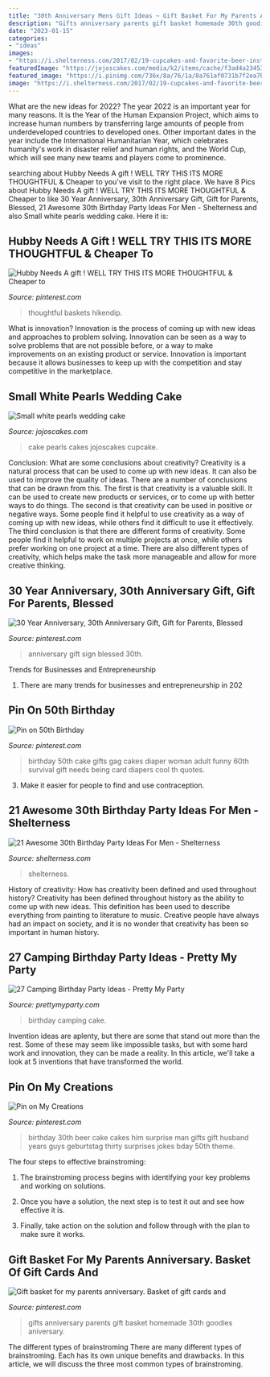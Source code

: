 ```yaml
---
title: "30th Anniversary Mens Gift Ideas ~ Gift Basket For My Parents Anniversary. Basket Of Gift Cards And"
description: "Gifts anniversary parents gift basket homemade 30th goodies aniversary"
date: "2023-01-15"
categories:
- "ideas"
images:
- "https://i.shelterness.com/2017/02/19-cupcakes-and-favorite-beer-instead-of-a-birthday-cake.jpg"
featuredImage: "https://jojoscakes.com/media/k2/items/cache/f3ad4a234535b69ec9bf916a25462992_XL.jpg"
featured_image: "https://i.pinimg.com/736x/8a/76/1a/8a761af0731b7f2ea7b0c6781c979b92.jpg"
image: "https://i.shelterness.com/2017/02/19-cupcakes-and-favorite-beer-instead-of-a-birthday-cake.jpg"
---
```



What are the new ideas for 2022?
The year 2022 is an important year for many reasons. It is the Year of the Human Expansion Project, which aims to increase human numbers by transferring large amounts of people from underdeveloped countries to developed ones. Other important dates in the year include the International Humanitarian Year, which celebrates humanity's work in disaster relief and human rights, and the World Cup, which will see many new teams and players come to prominence.

	

		
searching about Hubby Needs A gift ! WELL TRY THIS ITS MORE THOUGHTFUL &amp; Cheaper to you've visit to the right place. We have 8 Pics about Hubby Needs A gift ! WELL TRY THIS ITS MORE THOUGHTFUL &amp; Cheaper to like 30 Year Anniversary, 30th Anniversary Gift, Gift for Parents, Blessed, 21 Awesome 30th Birthday Party Ideas For Men - Shelterness and also Small white pearls wedding cake. Here it is:
		
    
## Hubby Needs A Gift ! WELL TRY THIS ITS MORE THOUGHTFUL &amp; Cheaper To

<img loading=lazy src="https://i.pinimg.com/736x/8b/9d/55/8b9d55dad42103febc942c52dcac40fa.jpg" onerror="this.onerror=null;this.src='https://tse4.mm.bing.net/th?id=OIP.kqfDuLe1ewx1jpihsPPp8gHaJ4&amp;pid=15.1';" alt="Hubby Needs A gift ! WELL TRY THIS ITS MORE THOUGHTFUL &amp; Cheaper to">

_Source: pinterest.com_

>thoughtful baskets hikendip. 

	

What is innovation?
Innovation is the process of coming up with new ideas and approaches to problem solving. Innovation can be seen as a way to solve problems that are not possible before, or a way to make improvements on an existing product or service. Innovation is important because it allows businesses to keep up with the competition and stay competitive in the marketplace.

    
## Small White Pearls Wedding Cake

<img loading=lazy src="https://jojoscakes.com/media/k2/items/cache/f3ad4a234535b69ec9bf916a25462992_XL.jpg" onerror="this.onerror=null;this.src='https://tse4.mm.bing.net/th?id=OIP.PmClQ4ijPAAYolDYho3GOAHaHa&amp;pid=15.1';" alt="Small white pearls wedding cake">

_Source: jojoscakes.com_

>cake pearls cakes jojoscakes cupcake. 

	

Conclusion: What are some conclusions about creativity?
Creativity is a natural process that can be used to come up with new ideas. It can also be used to improve the quality of ideas. There are a number of conclusions that can be drawn from this. The first is that creativity is a valuable skill. It can be used to create new products or services, or to come up with better ways to do things. The second is that creativity can be used in positive or negative ways. Some people find it helpful to use creativity as a way of coming up with new ideas, while others find it difficult to use it effectively. The third conclusion is that there are different forms of creativity. Some people find it helpful to work on multiple projects at once, while others prefer working on one project at a time. There are also different types of creativity, which helps make the task more manageable and allow for more creative thinking.

    
## 30 Year Anniversary, 30th Anniversary Gift, Gift For Parents, Blessed

<img loading=lazy src="https://i.pinimg.com/736x/b7/ae/bb/b7aebbe838b7ecaf77c9c57a3747838b.jpg" onerror="this.onerror=null;this.src='https://tse4.mm.bing.net/th?id=OIP.Rt9zYmqBHI0HAOzdJ4wNkwHaHa&amp;pid=15.1';" alt="30 Year Anniversary, 30th Anniversary Gift, Gift for Parents, Blessed">

_Source: pinterest.com_

>anniversary gift sign blessed 30th. 

	

Trends for Businesses and Entrepreneurship
1. There are many trends for businesses and entrepreneurship in 202
    
## Pin On 50th Birthday

<img loading=lazy src="https://i.pinimg.com/736x/8a/76/1a/8a761af0731b7f2ea7b0c6781c979b92.jpg" onerror="this.onerror=null;this.src='https://tse4.mm.bing.net/th?id=OIP.6k6GFxyqtGzjZGxfC7SNHQHaL9&amp;pid=15.1';" alt="Pin on 50th Birthday">

_Source: pinterest.com_

>birthday 50th cake gifts gag cakes diaper woman adult funny 60th survival gift needs being card diapers cool th quotes. 

	

3. Make it easier for people to find and use contraception.

    
## 21 Awesome 30th Birthday Party Ideas For Men - Shelterness

<img loading=lazy src="https://i.shelterness.com/2017/02/19-cupcakes-and-favorite-beer-instead-of-a-birthday-cake.jpg" onerror="this.onerror=null;this.src='https://tse3.mm.bing.net/th?id=OIP.J8x-agjspB3_SHws4XPtYwHaKf&amp;pid=15.1';" alt="21 Awesome 30th Birthday Party Ideas For Men - Shelterness">

_Source: shelterness.com_

>shelterness. 

	

History of creativity: How has creativity been defined and used throughout history?
Creativity has been defined throughout history as the ability to come up with new ideas. This definition has been used to describe everything from painting to literature to music. Creative people have always had an impact on society, and it is no wonder that creativity has been so important in human history.

    
## 27 Camping Birthday Party Ideas - Pretty My Party

<img loading=lazy src="https://www.prettymyparty.com/wp-content/uploads/2017/06/camping-party-birthday-cake.jpg" onerror="this.onerror=null;this.src='https://tse3.mm.bing.net/th?id=OIP.uZvtSS6k9d6s762OTd7ptAHaHa&amp;pid=15.1';" alt="27 Camping Birthday Party Ideas - Pretty My Party">

_Source: prettymyparty.com_

>birthday camping cake. 

	

Invention ideas are aplenty, but there are some that stand out more than the rest. Some of these may seem like impossible tasks, but with some hard work and innovation, they can be made a reality. In this article, we'll take a look at 5 inventions that have transformed the world.

    
## Pin On My Creations

<img loading=lazy src="https://i.pinimg.com/originals/62/e0/e9/62e0e9c43c0d6ca6ff2c5c5bad7e50a2.jpg" onerror="this.onerror=null;this.src='https://tse2.mm.bing.net/th?id=OIP.G4tGF1395ZaY2bB0x5c3BAHaJ6&amp;pid=15.1';" alt="Pin on My Creations">

_Source: pinterest.com_

>birthday 30th beer cake cakes him surprise man gifts gift husband years guys geburtstag thirty surprises jokes bday 50th theme. 

	

The four steps to effective brainstroming:
1. The brainstroming process begins with identifying your key problems and working on solutions.
2. Once you have a solution, the next step is to test it out and see how effective it is.

3. Finally, take action on the solution and follow through with the plan to make sure it works.

    
## Gift Basket For My Parents Anniversary. Basket Of Gift Cards And

<img loading=lazy src="https://i.pinimg.com/736x/13/49/55/13495587841aaef9fa907622d57dc650--homemade-gifts-gift-baskets.jpg" onerror="this.onerror=null;this.src='https://tse3.mm.bing.net/th?id=OIP.DQoL7M96UKJKtFDjcDIstgHaJ3&amp;pid=15.1';" alt="Gift basket for my parents anniversary. Basket of gift cards and">

_Source: pinterest.com_

>gifts anniversary parents gift basket homemade 30th goodies aniversary. 

	

The different types of brainstroming
There are many different types of brainstroming. Each has its own unique benefits and drawbacks. In this article, we will discuss the three most common types of brainstroming.

